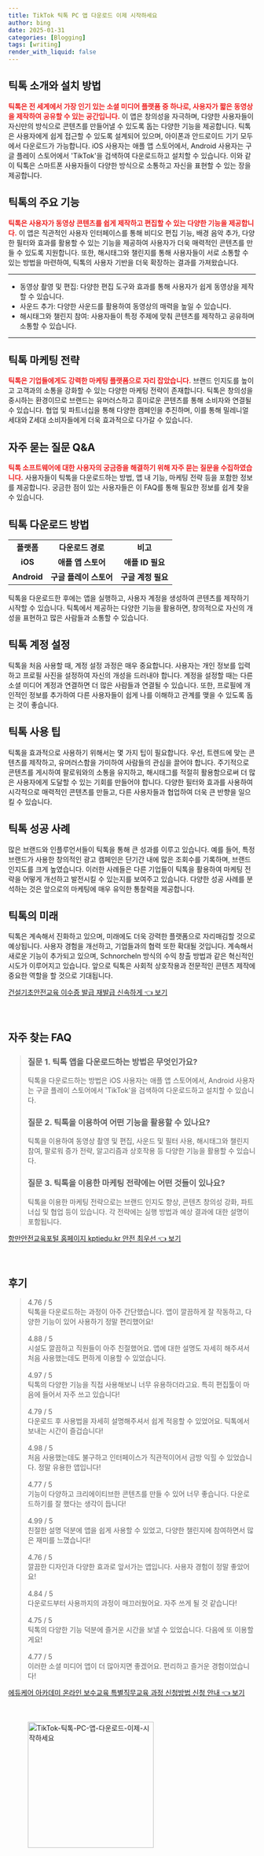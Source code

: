 ```yaml
---
title: TikTok 틱톡 PC 앱 다운로드 이제 시작하세요
author: bing
date: 2025-01-31
categories: [Blogging]
tags: [writing]
render_with_liquid: false
---
```



<h2 id='틱톡_소개와_설치_방법'>틱톡 소개와 설치 방법</h2>

<p><b><span style="color: #ee2323;">틱톡은 전 세계에서 가장 인기 있는 소셜 미디어 플랫폼 중 하나로, 사용자가 짧은 동영상을 제작하여 공유할 수 있는 공간입니다.</span></b> 이 앱은 창의성을 자극하며, 다양한 사용자들이 자신만의 방식으로 콘텐츠를 만들어낼 수 있도록 돕는 다양한 기능을 제공합니다. 틱톡은 사용자에게 쉽게 접근할 수 있도록 설계되어 있으며, 아이폰과 안드로이드 기기 모두에서 다운로드가 가능합니다. iOS 사용자는 애플 앱 스토어에서, Android 사용자는 구글 플레이 스토어에서 'TikTok'을 검색하여 다운로드하고 설치할 수 있습니다. 이와 같이 틱톡은 스마트폰 사용자들이 다양한 방식으로 소통하고 자신을 표현할 수 있는 장을 제공합니다.</p>

<h2 id='틱톡의_주요_기능'>틱톡의 주요 기능</h2>

<p><b><span style="color: #ee2323;">틱톡은 사용자가 동영상 콘텐츠를 쉽게 제작하고 편집할 수 있는 다양한 기능을 제공합니다.</span></b> 이 앱은 직관적인 사용자 인터페이스를 통해 비디오 편집 기능, 배경 음악 추가, 다양한 필터와 효과를 활용할 수 있는 기능을 제공하여 사용자가 더욱 매력적인 콘텐츠를 만들 수 있도록 지원합니다. 또한, 해시태그와 챌린지를 통해 사용자들이 서로 소통할 수 있는 방법을 마련하여, 틱톡의 사용자 기반을 더욱 확장하는 결과를 가져왔습니다.</p>

<hr />

<ul>
    <li>동영상 촬영 및 편집: 다양한 편집 도구와 효과를 통해 사용자가 쉽게 동영상을 제작할 수 있습니다.</li>
    <li>사운드 추가: 다양한 사운드를 활용하여 동영상의 매력을 높일 수 있습니다.</li>
    <li>해시태그와 챌린지 참여: 사용자들이 특정 주제에 맞춰 콘텐츠를 제작하고 공유하며 소통할 수 있습니다.</li>
</ul>

<hr />

<h2 id='틱톡_마케팅_전략'>틱톡 마케팅 전략</h2>

<p><b><span style="color: #ee2323;">틱톡은 기업들에게도 강력한 마케팅 플랫폼으로 자리 잡았습니다.</span></b> 브랜드 인지도를 높이고 고객과의 소통을 강화할 수 있는 다양한 마케팅 전략이 존재합니다. 틱톡은 창의성을 중시하는 환경이므로 브랜드는 유머러스하고 흥미로운 콘텐츠를 통해 소비자와 연결될 수 있습니다. 협업 및 파트너십을 통해 다양한 캠페인을 추진하며, 이를 통해 밀레니얼 세대와 Z세대 소비자들에게 더욱 효과적으로 다가갈 수 있습니다.</p>

<h2 id='자주_묻는_질문_QNA'>자주 묻는 질문 Q&A</h2>

<p><b><span style="color: #ee2323;">틱톡 소프트웨어에 대한 사용자의 궁금증을 해결하기 위해 자주 묻는 질문을 수집하였습니다.</span></b> 사용자들이 틱톡을 다운로드하는 방법, 앱 내 기능, 마케팅 전략 등을 포함한 정보를 제공합니다. 궁금한 점이 있는 사용자들은 이 FAQ를 통해 필요한 정보를 쉽게 찾을 수 있습니다.</p>

<h2 id='틱톡_다운로드_방법'>틱톡 다운로드 방법</h2>

<table>
    <tr>
        <td style="text-align: center; height: 17px;"><b>플랫폼</b></td>
        <td style="text-align: center; height: 17px;"><b>다운로드 경로</b></td>
        <td style="text-align: center; height: 17px;"><b>비고</b></td>
    </tr>
    <tr>
        <td style="text-align: center; height: 17px;"><b>iOS</b></td>
        <td style="text-align: center; height: 17px;"><b>애플 앱 스토어</b></td>
        <td style="text-align: center; height: 17px;"><b>애플 ID 필요</b></td>
    </tr>
    <tr>
        <td style="text-align: center; height: 17px;"><b>Android</b></td>
        <td style="text-align: center; height: 17px;"><b>구글 플레이 스토어</b></td>
        <td style="text-align: center; height: 17px;"><b>구글 계정 필요</b></td>
    </tr>
</table>

<p>틱톡을 다운로드한 후에는 앱을 실행하고, 사용자 계정을 생성하여 콘텐츠를 제작하기 시작할 수 있습니다. 틱톡에서 제공하는 다양한 기능을 활용하면, 창의적으로 자신의 개성을 표현하고 많은 사람들과 소통할 수 있습니다.</p>

<h2 id='틱톡_계정_설정'>틱톡 계정 설정</h2>

<p>틱톡을 처음 사용할 때, 계정 설정 과정은 매우 중요합니다. 사용자는 개인 정보를 입력하고 프로필 사진을 설정하여 자신의 개성을 드러내야 합니다. 계정을 설정할 때는 다른 소셜 미디어 계정과 연결하면 더 많은 사람들과 연결될 수 있습니다. 또한, 프로필에 개인적인 정보를 추가하여 다른 사용자들이 쉽게 나를 이해하고 관계를 맺을 수 있도록 돕는 것이 좋습니다.</p>

<h2 id='틱톡_사용_팁'>틱톡 사용 팁</h2>

<p>틱톡을 효과적으로 사용하기 위해서는 몇 가지 팁이 필요합니다. 우선, 트렌드에 맞는 콘텐츠를 제작하고, 유머러스함을 가미하여 사람들의 관심을 끌어야 합니다. 주기적으로 콘텐츠를 게시하여 팔로워와의 소통을 유지하고, 해시태그를 적절히 활용함으로써 더 많은 사용자에게 도달할 수 있는 기회를 만들어야 합니다. 다양한 필터와 효과를 사용하여 시각적으로 매력적인 콘텐츠를 만들고, 다른 사용자들과 협업하여 더욱 큰 반향을 일으킬 수 있습니다.</p>

<h2 id='틱톡_성공_사례'>틱톡 성공 사례</h2>

<p>많은 브랜드와 인플루언서들이 틱톡을 통해 큰 성과를 이루고 있습니다. 예를 들어, 특정 브랜드가 사용한 창의적인 광고 캠페인은 단기간 내에 많은 조회수를 기록하며, 브랜드 인지도를 크게 높였습니다. 이러한 사례들은 다른 기업들이 틱톡을 활용하여 마케팅 전략을 어떻게 개선하고 발전시킬 수 있는지를 보여주고 있습니다. 다양한 성공 사례를 분석하는 것은 앞으로의 마케팅에 매우 유익한 통찰력을 제공합니다.</p>

<h2 id='틱톡의_미래'>틱톡의 미래</h2>

<p>틱톡은 계속해서 진화하고 있으며, 미래에도 더욱 강력한 플랫폼으로 자리매김할 것으로 예상됩니다. 사용자 경험을 개선하고, 기업들과의 협력 또한 확대될 것입니다. 계속해서 새로운 기능이 추가되고 있으며, Schnorcheln 방식의 수익 창출 방법과 같은 혁신적인 시도가 이루어지고 있습니다. 앞으로 틱톡은 사회적 상호작용과 전문적인 콘텐츠 제작에 중요한 역할을 할 것으로 기대됩니다.</p>


<p><a class="click-button" title="건설기초안전교육 이수증 발급 재발급 신속하게" href="https://afficreate.github.io/posts/%EA%B1%B4%EC%84%A4%EA%B8%B0%EC%B4%88%EC%95%88%EC%A0%84%EA%B5%90%EC%9C%A1-%EC%9D%B4%EC%88%98%EC%A6%9D-%EB%B0%9C%EA%B8%89-%EC%9E%AC%EB%B0%9C%EA%B8%89-%EC%8B%A0%EC%86%8D%ED%95%98%EA%B2%8C/" rel="dofollow">건설기초안전교육 이수증 발급 재발급 신속하게 👈 보기</a></p><br>
<h2 id='자주_찾는_FAQ'>자주 찾는 FAQ</h2>
<div itemscope="" itemtype="https://schema.org/FAQPage">
<blockquote>
<div itemscope="" itemprop="mainEntity" itemtype="https://schema.org/Question">
<h3 itemprop="name">질문 1. 틱톡 앱을 다운로드하는 방법은 무엇인가요?</h3>
<div itemscope="" itemprop="acceptedAnswer" itemtype="https://schema.org/Answer">
<span itemprop="text">
<p>틱톡을 다운로드하는 방법은 iOS 사용자는 애플 앱 스토어에서, Android 사용자는 구글 플레이 스토어에서 'TikTok'을 검색하여 다운로드하고 설치할 수 있습니다.</p>
</span>
</div>
</div>
<div itemscope="" itemprop="mainEntity" itemtype="https://schema.org/Question">
<h3 itemprop="name">질문 2. 틱톡을 이용하여 어떤 기능을 활용할 수 있나요?</h3>
<div itemscope="" itemprop="acceptedAnswer" itemtype="https://schema.org/Answer">
<span itemprop="text">
<p>틱톡을 이용하여 동영상 촬영 및 편집, 사운드 및 필터 사용, 해시태그와 챌린지 참여, 팔로워 증가 전략, 알고리즘과 상호작용 등 다양한 기능을 활용할 수 있습니다.</p>
</span>
</div>
</div>
<div itemscope="" itemprop="mainEntity" itemtype="https://schema.org/Question">
<h3 itemprop="name">질문 3. 틱톡을 이용한 마케팅 전략에는 어떤 것들이 있나요?</h3>
<div itemscope="" itemprop="acceptedAnswer" itemtype="https://schema.org/Answer">
<span itemprop="text">
<p>틱톡을 이용한 마케팅 전략으로는 브랜드 인지도 향상, 콘텐츠 창의성 강화, 파트너십 및 협업 등이 있습니다. 각 전략에는 실행 방법과 예상 결과에 대한 설명이 포함됩니다.</p>
</span>
</div>
</div>
</blockquote>
</div>
<p><a class="click-button" title="항만안전교육포털 홈페이지 kptiedu.kr 안전 최우선" href="https://afficreate.github.io/posts/%ED%95%AD%EB%A7%8C%EC%95%88%EC%A0%84%EA%B5%90%EC%9C%A1%ED%8F%AC%ED%84%B8-%ED%99%88%ED%8E%98%EC%9D%B4%EC%A7%80-kptiedu.kr-%EC%95%88%EC%A0%84-%EC%B5%9C%EC%9A%B0%EC%84%A0/" rel="dofollow">항만안전교육포털 홈페이지 kptiedu.kr 안전 최우선 👈 보기</a></p><br>
<h2 id='후기'>후기</h2>
<div itemscope itemtype="https://schema.org/Product">
  <blockquote>
  <div itemprop="review" itemscope itemtype="https://schema.org/Review">
      <div itemprop="reviewRating" itemscope itemtype="https://schema.org/Rating"> <span itemprop="ratingValue">4.76</span> / <span itemprop="bestRating">5</span> </div>
      <span itemprop="reviewBody">틱톡을 다운로드하는 과정이 아주 간단했습니다. 앱이 깔끔하게 잘 작동하고, 다양한 기능이 있어 사용하기 정말 편리했어요!</span>
  </div>
  <br>
  <div itemprop="review" itemscope itemtype="https://schema.org/Review">
      <div itemprop="reviewRating" itemscope itemtype="https://schema.org/Rating"> <span itemprop="ratingValue">4.88</span> / <span itemprop="bestRating">5</span> </div>
      <span itemprop="reviewBody">시설도 깔끔하고 직원들이 아주 친절했어요. 앱에 대한 설명도 자세히 해주셔서 처음 사용했는데도 편하게 이용할 수 있었습니다.</span>
  </div>
  <br>
  <div itemprop="review" itemscope itemtype="https://schema.org/Review">
      <div itemprop="reviewRating" itemscope itemtype="https://schema.org/Rating"> <span itemprop="ratingValue">4.97</span> / <span itemprop="bestRating">5</span> </div>
      <span itemprop="reviewBody">틱톡의 다양한 기능을 직접 사용해보니 너무 유용하더라고요. 특히 편집툴이 마음에 들어서 자주 쓰고 있습니다!</span>
  </div>
  <br>
  <div itemprop="review" itemscope itemtype="https://schema.org/Review">
      <div itemprop="reviewRating" itemscope itemtype="https://schema.org/Rating"> <span itemprop="ratingValue">4.79</span> / <span itemprop="bestRating">5</span> </div>
      <span itemprop="reviewBody">다운로드 후 사용법을 자세히 설명해주셔서 쉽게 적응할 수 있었어요. 틱톡에서 보내는 시간이 즐겁습니다!</span>
  </div>
  <br>
  <div itemprop="review" itemscope itemtype="https://schema.org/Review">
      <div itemprop="reviewRating" itemscope itemtype="https://schema.org/Rating"> <span itemprop="ratingValue">4.98</span> / <span itemprop="bestRating">5</span> </div>
      <span itemprop="reviewBody">처음 사용했는데도 불구하고 인터페이스가 직관적이어서 금방 익힐 수 있었습니다. 정말 유용한 앱입니다!</span>
  </div>
  <br>
  <div itemprop="review" itemscope itemtype="https://schema.org/Review">
      <div itemprop="reviewRating" itemscope itemtype="https://schema.org/Rating"> <span itemprop="ratingValue">4.77</span> / <span itemprop="bestRating">5</span> </div>
      <span itemprop="reviewBody">기능이 다양하고 크리에이티브한 콘텐츠를 만들 수 있어 너무 좋습니다. 다운로드하기를 잘 했다는 생각이 듭니다!</span>
  </div>
  <br>
  <div itemprop="review" itemscope itemtype="https://schema.org/Review">
      <div itemprop="reviewRating" itemscope itemtype="https://schema.org/Rating"> <span itemprop="ratingValue">4.99</span> / <span itemprop="bestRating">5</span> </div>
      <span itemprop="reviewBody">친절한 설명 덕분에 앱을 쉽게 사용할 수 있었고, 다양한 챌린지에 참여하면서 많은 재미를 느꼈습니다!</span>
  </div>
  <br>
  <div itemprop="review" itemscope itemtype="https://schema.org/Review">
      <div itemprop="reviewRating" itemscope itemtype="https://schema.org/Rating"> <span itemprop="ratingValue">4.76</span> / <span itemprop="bestRating">5</span> </div>
      <span itemprop="reviewBody">깔끔한 디자인과 다양한 효과로 앞서가는 앱입니다. 사용자 경험이 정말 좋았어요!</span>
  </div>
  <br>
  <div itemprop="review" itemscope itemtype="https://schema.org/Review">
      <div itemprop="reviewRating" itemscope itemtype="https://schema.org/Rating"> <span itemprop="ratingValue">4.84</span> / <span itemprop="bestRating">5</span> </div>
      <span itemprop="reviewBody">다운로드부터 사용까지의 과정이 매끄러웠어요. 자주 쓰게 될 것 같습니다!</span>
  </div>
  <br>
  <div itemprop="review" itemscope itemtype="https://schema.org/Review">
      <div itemprop="reviewRating" itemscope itemtype="https://schema.org/Rating"> <span itemprop="ratingValue">4.75</span> / <span itemprop="bestRating">5</span> </div>
      <span itemprop="reviewBody">틱톡의 다양한 기능 덕분에 즐거운 시간을 보낼 수 있었습니다. 다음에 또 이용할게요!</span>
  </div>
  <br>
  <div itemprop="review" itemscope itemtype="https://schema.org/Review">
      <div itemprop="reviewRating" itemscope itemtype="https://schema.org/Rating"> <span itemprop="ratingValue">4.77</span> / <span itemprop="bestRating">5</span> </div>
      <span itemprop="reviewBody">이러한 소셜 미디어 앱이 더 많아지면 좋겠어요. 편리하고 즐거운 경험이었습니다!</span>
  </div>
  </blockquote>
</div>
<p><a class="click-button" title="에듀케어 아카데미 온라인 보수교육 특별직무교육 과정 신청방법 신청 안내" href="https://afficreate.github.io/posts/%EC%97%90%EB%93%80%EC%BC%80%EC%96%B4-%EC%95%84%EC%B9%B4%EB%8D%B0%EB%AF%B8-%EC%98%A8%EB%9D%BC%EC%9D%B8-%EB%B3%B4%EC%88%98%EA%B5%90%EC%9C%A1-%ED%8A%B9%EB%B3%84%EC%A7%81%EB%AC%B4%EA%B5%90%EC%9C%A1-%EA%B3%BC%EC%A0%95-%EC%8B%A0%EC%B2%AD%EB%B0%A9%EB%B2%95-%EC%8B%A0%EC%B2%AD-%EC%95%88%EB%82%B4/" rel="dofollow">에듀케어 아카데미 온라인 보수교육 특별직무교육 과정 신청방법 신청 안내 👈 보기</a></p><br>
<figure class="image"><img src="https://afficreate.github.io/assets/img/thumbnail/TikTok-틱톡-PC-앱-다운로드-이제-시작하세요.webp" alt="TikTok-틱톡-PC-앱-다운로드-이제-시작하세요" width="256" height="256"></figure>